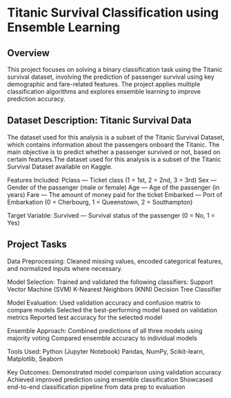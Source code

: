 # Titanic Survival Classification using Ensemble Learning 

## Overview
This project focuses on solving a binary classification task using the Titanic survival dataset, involving the prediction of passenger survival using key demographic and fare-related features. The project applies multiple classification algorithms and explores ensemble learning to improve prediction accuracy.

## Dataset Description: Titanic Survival Data
The dataset used for this analysis is a subset of the Titanic Survival Dataset, which contains information about the passengers onboard the Titanic. The main objective is to predict whether a passenger survived or not, based on certain features.The dataset used for this analysis is a subset of the Titanic Survival Dataset available on Kaggle.

Features Included:
Pclass — Ticket class (1 = 1st, 2 = 2nd, 3 = 3rd)
Sex — Gender of the passenger (male or female)
Age — Age of the passenger (in years)
Fare — The amount of money paid for the ticket
Embarked — Port of Embarkation (0 = Cherbourg, 1 = Queenstown, 2 = Southampton)

Target Variable:
Survived — Survival status of the passenger (0 = No, 1 = Yes)

## Project Tasks
Data Preprocessing:
Cleaned missing values, encoded categorical features, and normalized inputs where necessary.

Model Selection:
Trained and validated the following classifiers:
Support Vector Machine (SVM)
K-Nearest Neighbors (KNN)
Decision Tree Classifier

Model Evaluation:
Used validation accuracy and confusion matrix to compare models
Selected the best-performing model based on validation metrics
Reported test accuracy for the selected model

Ensemble Approach:
Combined predictions of all three models using majority voting
Compared ensemble accuracy to individual models

Tools Used:
Python (Jupyter Notebook)
Pandas, NumPy, Scikit-learn, Matplotlib, Seaborn

Key Outcomes:
Demonstrated model comparison using validation accuracy
Achieved improved prediction using ensemble classification
Showcased end-to-end classification pipeline from data prep to evaluation
